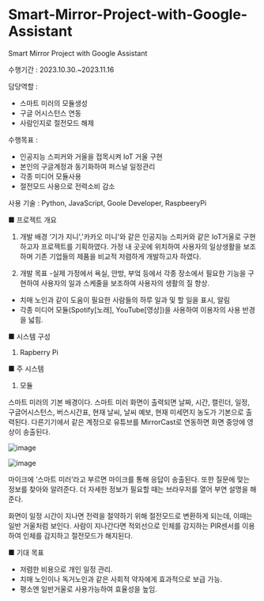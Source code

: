 # Smart-Mirror-Project-with-Google-Assistant
Smart Mirror Project with Google Assistant


수행기간 : 2023.10.30.~2023.11.16

담당역할 :
- 스마트 미러의 모듈생성
- 구글 어시스턴스 연동
- 사람인지로 절전모드 해제

수행목표 : 
- 인공지능 스피커와 거울을 접목시켜 IoT 거울 구현
- 본인의 구글계정과 동기화하여 퍼스널 일정관리
- 각종 미디어 모듈사용
- 절전모드 사용으로 전력소비 감소

사용 기술 : Python, JavaScript, Goole Developer, RaspbeeryPi


■ 프로젝트 개요
1) 개발 배경
 ‘기가 지니','카카오 미니'와 같은 인공지능 스피커와 같은 IoT거울로 구현하고자 프로젝트를 기획하였다. 가정 내 곳곳에 위치하여 사용자의 일상생활을 보조하며 기존 기업들의 제품을 비교적 저렴하게 개발하고자 하였다.

2) 개발 목표
 -실제 가정에서 욕실, 안방, 부엌 등에서 각종 장소에서 필요한 기능을 구현하여 사용자의 일과 스케줄을 보조하여 사용자의 생활의 질 향상.
 - 치매 노인과 같이 도움이 필요한 사람들의 하루 일과 및 할 일을 표시, 알림
 - 각종 미디어 모듈(Spotify[노래], YouTube[영상])을 사용하여 이용자의 사용 반경을 넓힘.

■ 시스템 구성
1) Rapberry Pi 

■ 주 시스템
1) 모듈



스마트 미러의 기본 배경이다. 스마트 미러 화면이 출력되면 날짜, 시간, 캘린더, 일정, 구글어시스턴스, 버스시간표, 현재 날씨, 날씨 예보, 현재 미세먼지 농도가 기본으로 출력된다. 다른기기에서 같은 계정으로 유튜브를 MirrorCast로 연동하면 화면 중앙에 영상이 송출된다.

![image](https://github.com/shinnahyewon/Smart-Mirror-Project-with-Google-Assistant/assets/161293023/368c805b-f7e4-4074-9677-5e474e4aaa8d)

![image](https://github.com/shinnahyewon/Smart-Mirror-Project-with-Google-Assistant/assets/161293023/dd72ae7b-7a4b-490f-a462-9cf44d7b7ad7)


마이크에 ‘스마트 미러’라고 부르면 마이크를 통해 응답이 송출된다. 또한 질문에 맞는 정보를 찾아와 알려준다. 더 자세한 정보가 필요할 때는 브라우저를 열어 부연 설명을 해준다.

화면이 일정 시간이 지나면 전력을 절약하기 위해 절전모드로 변환하게 되는데, 이때는 일반 거울처럼 보인다. 사람이 지나간다면 적외선으로 인체를 감지하는 PIR센서를 이용하여 인체를 감지하고 절전모드가 해지된다. 

■ 기대 목표
- 저렴한 비용으로 개인 일정 관리.
- 치매 노인이나 독거노인과 같은 사회적 약자에게 효과적으로 보급 가능.
- 평소엔 일반거울로 사용가능하여 효율성을 높임.
  
